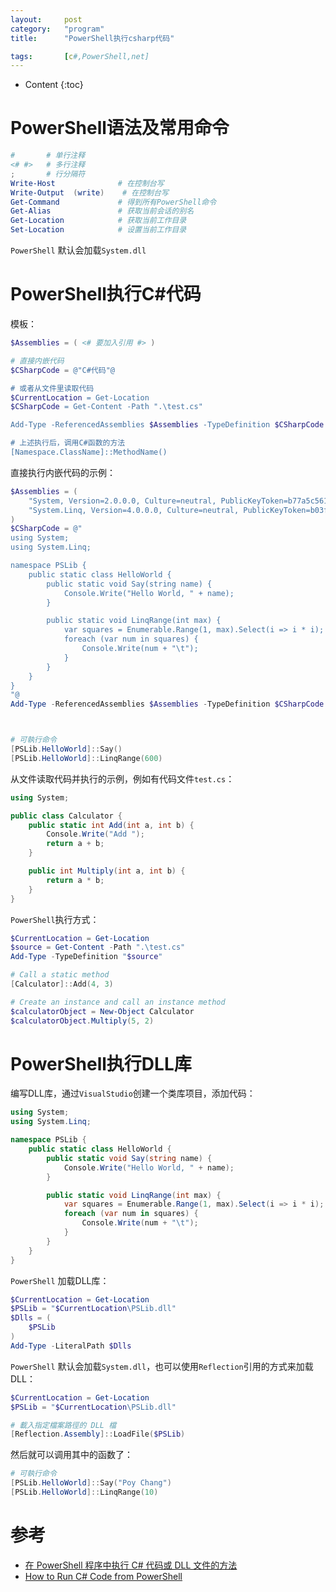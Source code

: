 ```yaml
---
layout:		post
category:	"program"
title:		"PowerShell执行csharp代码"

tags:		[c#,PowerShell,net]
---
```

- Content
{:toc}


# PowerShell语法及常用命令

```powershell
#		# 单行注释
<# #>	# 多行注释	 
;		# 行分隔符
Write-Host				# 在控制台写
Write-Output  (write)	 # 在控制台写
Get-Command				# 得到所有PowerShell命令
Get-Alias				# 获取当前会话的别名
Get-Location			# 获取当前工作目录
Set-Location			# 设置当前工作目录
```

`PowerShell` 默认会加载`System.dll`

# PowerShell执行C#代码

模板：

```powershell
$Assemblies = ( <# 要加入引用 #> )

# 直接内嵌代码
$CSharpCode = @"C#代码"@

# 或者从文件里读取代码
$CurrentLocation = Get-Location
$CSharpCode = Get-Content -Path ".\test.cs"

Add-Type -ReferencedAssemblies $Assemblies -TypeDefinition $CSharpCode -Language CSharp

# 上述执行后，调用C#函数的方法
[Namespace.ClassName]::MethodName()
```

直接执行内嵌代码的示例：

```powershell
$Assemblies = (
    "System, Version=2.0.0.0, Culture=neutral, PublicKeyToken=b77a5c561934e089, processorArchitecture=MSIL",
    "System.Linq, Version=4.0.0.0, Culture=neutral, PublicKeyToken=b03f5f7f11d50a3a, processorArchitecture=MSIL"
)
$CSharpCode = @"
using System;
using System.Linq;

namespace PSLib {
    public static class HelloWorld {
        public static void Say(string name) {
            Console.Write("Hello World, " + name);
        }

        public static void LinqRange(int max) {
            var squares = Enumerable.Range(1, max).Select(i => i * i);
            foreach (var num in squares) {
                Console.Write(num + "\t");
            }
        }
    }
}
"@
Add-Type -ReferencedAssemblies $Assemblies -TypeDefinition $CSharpCode -Language CSharp



# 可執行命令
[PSLib.HelloWorld]::Say()
[PSLib.HelloWorld]::LinqRange(600)
```



从文件读取代码并执行的示例，例如有代码文件`test.cs`：

```csharp
using System;

public class Calculator {
    public static int Add(int a, int b) {
		Console.Write("Add ");
        return a + b;
    }

    public int Multiply(int a, int b) {
        return a * b;
    }
}
```

`PowerShell`执行方式：

```powershell
$CurrentLocation = Get-Location
$source = Get-Content -Path ".\test.cs"
Add-Type -TypeDefinition "$source"

# Call a static method
[Calculator]::Add(4, 3)

# Create an instance and call an instance method
$calculatorObject = New-Object Calculator
$calculatorObject.Multiply(5, 2)
```

# PowerShell执行DLL库

编写DLL库，通过`VisualStudio`创建一个类库项目，添加代码：

```c#
using System;
using System.Linq;

namespace PSLib {
    public static class HelloWorld {
        public static void Say(string name) {
            Console.Write("Hello World, " + name);
        }

        public static void LinqRange(int max) {
            var squares = Enumerable.Range(1, max).Select(i => i * i);
            foreach (var num in squares) {
                Console.Write(num + "\t");
            }
        }
    }
}
```

`PowerShell` 加载DLL库：

```powershell
$CurrentLocation = Get-Location
$PSLib = "$CurrentLocation\PSLib.dll"
$Dlls = (
    $PSLib
)
Add-Type -LiteralPath $Dlls
```

`PowerShell` 默认会加载`System.dll`，也可以使用`Reflection`引用的方式来加载 DLL：

```powershell
$CurrentLocation = Get-Location
$PSLib = "$CurrentLocation\PSLib.dll"

# 載入指定檔案路徑的 DLL 檔
[Reflection.Assembly]::LoadFile($PSLib)
```

然后就可以调用其中的函数了：

```powershell
# 可執行命令
[PSLib.HelloWorld]::Say("Poy Chang")
[PSLib.HelloWorld]::LinqRange(10)
```



# 参考

- [在 PowerShell 程序中执行 C# 代码或 DLL 文件的方法](https://blog.poychang.net/using-csharp-code-in-powershell-scripts/)
- [How to Run C# Code from PowerShell](https://www.byteinthesky.com/powershell/how-to-run-c-sharp-code-from-powershell/)
